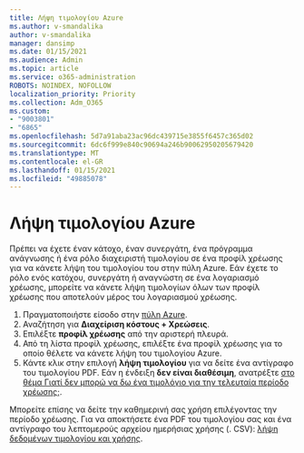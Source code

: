 ```yaml
---
title: Λήψη τιμολογίου Azure
ms.author: v-smandalika
author: v-smandalika
manager: dansimp
ms.date: 01/15/2021
ms.audience: Admin
ms.topic: article
ms.service: o365-administration
ROBOTS: NOINDEX, NOFOLLOW
localization_priority: Priority
ms.collection: Adm_O365
ms.custom:
- "9003801"
- "6865"
ms.openlocfilehash: 5d7a91aba23ac96dc439715e3855f6457c365d02
ms.sourcegitcommit: 6dc6f999e840c90694a246b90062950205679420
ms.translationtype: MT
ms.contentlocale: el-GR
ms.lasthandoff: 01/15/2021
ms.locfileid: "49885078"
---
```

# <a name="download-azure-invoice"></a>Λήψη τιμολογίου Azure

Πρέπει να έχετε έναν κάτοχο, έναν συνεργάτη, ένα πρόγραμμα ανάγνωσης ή ένα ρόλο διαχειριστή τιμολογίου σε ένα προφίλ χρέωσης για να κάνετε λήψη του τιμολογίου του στην πύλη Azure. Εάν έχετε το ρόλο ενός κατόχου, συνεργάτη ή αναγνώστη σε ένα λογαριασμό χρέωσης, μπορείτε να κάνετε λήψη τιμολογίων όλων των προφίλ χρέωσης που αποτελούν μέρος του λογαριασμού χρέωσης.

1. Πραγματοποιήστε είσοδο στην [πύλη Azure](https://portal.azure.com/).
2. Αναζήτηση για **Διαχείριση κόστους + Χρεώσεις**.
3. Επιλέξτε **προφίλ χρέωσης** από την αριστερή πλευρά.
4. Από τη λίστα προφίλ χρέωσης, επιλέξτε ένα προφίλ χρέωσης για το οποίο θέλετε να κάνετε λήψη του τιμολογίου Azure.
5. Κάντε κλικ στην επιλογή **λήψη τιμολογίου** για να δείτε ένα αντίγραφο του τιμολογίου PDF. Εάν η ένδειξη **δεν είναι διαθέσιμη**, ανατρέξτε [στο θέμα Γιατί δεν μπορώ να δω ένα τιμολόγιο για την τελευταία περίοδο χρέωσης;](https://docs.microsoft.com/azure/cost-management-billing/manage/download-azure-invoice-daily-usage-date).

Μπορείτε επίσης να δείτε την καθημερινή σας χρήση επιλέγοντας την περίοδο χρέωσης. Για να αποκτήσετε ένα PDF του τιμολογίου σας και ένα αντίγραφο του λεπτομερούς αρχείου ημερήσιας χρήσης (. CSV): [λήψη δεδομένων τιμολογίου και χρήσης](https://docs.microsoft.com/azure/cost-management-billing/manage/download-azure-invoice-daily-usage-date).